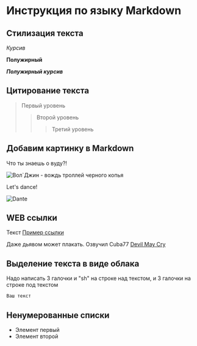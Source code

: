 # Инструкция по языку Markdown

## Стилизация текста

*Курсив*

**Полужирный**

**_Полужирный курсив_**

## Цитирование текста

> Первый уровень
>> Второй уровень
>>> Третий уровень

## Добавим картинку в Markdown

Что ты знаешь о вуду?!

![Вол`Джин - вождь троллей черного копья](og_og_14728348662472358001.jpg)

Let's dance!

![Dante](Dante.jpg)

## WEB ссылки

Текст [Пример ссылки](ссылка "Всплывающая подсказка")

Даже дьявом может плакать. Озвучил Cuba77 [Devil May Cry](https://video.sibnet.ru/video1276689-Devil_May_Cry__01_of_12___Cuba77_/ "Devil May Cry/Cuba77/")

## Выделение текста в виде облака

Надо написать 3 галочки и "sh" на строке над текстом, и 3 галочки на строке под текстом
```sh
Ваш текст
```
## Ненумерованные списки

* Элемент первый
* Элемент второй
